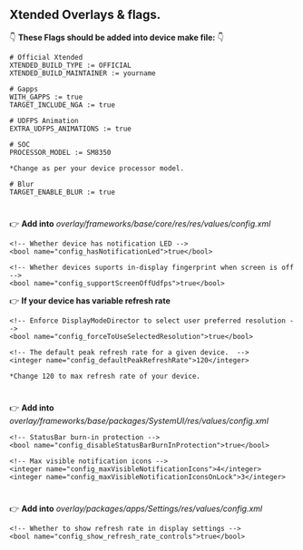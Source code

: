 ## Xtended Overlays & flags. 
:point_down: **These Flags should be added into device make file:** :point_down:

```  
# Official Xtended
XTENDED_BUILD_TYPE := OFFICIAL
XTENDED_BUILD_MAINTAINER := yourname
```

```
# Gapps
WITH_GAPPS := true
TARGET_INCLUDE_NGA := true
```

```
# UDFPS Animation
EXTRA_UDFPS_ANIMATIONS := true
```

```
# SOC
PROCESSOR_MODEL := SM8350  

*Change as per your device processor model.
```

```
# Blur
TARGET_ENABLE_BLUR := true
```
#
:point_right: **Add into** *overlay/frameworks/base/core/res/res/values/config.xml*

```
<!-- Whether device has notification LED -->
<bool name="config_hasNotificationLed">true</bool>

<!-- Whether devices suports in-display fingerprint when screen is off -->
<bool name="config_supportScreenOffUdfps">true</bool>
```

:point_right: **If your device has variable refresh rate**
```
<!-- Enforce DisplayModeDirector to select user preferred resolution -->
<bool name="config_forceToUseSelectedResolution">true</bool>

<!-- The default peak refresh rate for a given device.  -->
<integer name="config_defaultPeakRefreshRate">120</integer>

*Change 120 to max refresh rate of your device.
```

#
:point_right: **Add into** *overlay/frameworks/base/packages/SystemUI/res/values/config.xml*

```    
<!-- StatusBar burn-in protection -->
<bool name="config_disableStatusBarBurnInProtection">true</bool>

<!-- Max visible notification icons -->
<integer name="config_maxVisibleNotificationIcons">4</integer>
<integer name="config_maxVisibleNotificationIconsOnLock">3</integer>
```

#
:point_right: **Add into** *overlay/packages/apps/Settings/res/values/config.xml*

```
<!-- Whether to show refresh rate in display settings -->
<bool name="config_show_refresh_rate_controls">true</bool>
```
